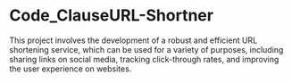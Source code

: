 # Code_ClauseURL-Shortner
 This project involves the development of a robust and efficient URL shortening service, which can be used for a variety of purposes, including sharing links on social media, tracking click-through rates, and improving the user experience on websites.
